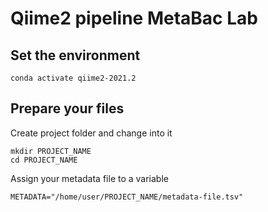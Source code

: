 # Qiime2 pipeline MetaBac Lab

## Set the environment 

```{bash}
conda activate qiime2-2021.2
```

## Prepare your files

Create project folder and change into it

```{bash}
mkdir PROJECT_NAME
cd PROJECT_NAME
```

Assign your metadata file to a variable

```{bash}
METADATA="/home/user/PROJECT_NAME/metadata-file.tsv"
```
